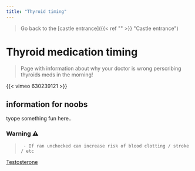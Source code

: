 ```yaml
---
title: "Thyroid timing"
---
```

>Go back to the [castle entrance]({{< ref "" >}} "Castle entrance")

# Thyroid medication timing
> Page with information about why your doctor is wrong perscribing thyroids meds in the morning!

{{< vimeo 630239121 >}} 

## information for noobs
tyope something fun here..


### Warning ⚠️
>` - If ran unchecked can increase risk of blood clotting / stroke / etc` 

[Testosterone](Testosterone.md)